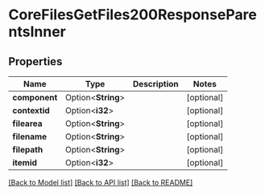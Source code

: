 # CoreFilesGetFiles200ResponseParentsInner

## Properties

Name | Type | Description | Notes
------------ | ------------- | ------------- | -------------
**component** | Option<**String**> |  | [optional]
**contextid** | Option<**i32**> |  | [optional]
**filearea** | Option<**String**> |  | [optional]
**filename** | Option<**String**> |  | [optional]
**filepath** | Option<**String**> |  | [optional]
**itemid** | Option<**i32**> |  | [optional]

[[Back to Model list]](../README.md#documentation-for-models) [[Back to API list]](../README.md#documentation-for-api-endpoints) [[Back to README]](../README.md)


